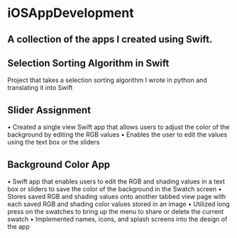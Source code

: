 # iOSAppDevelopment
##  A collection of the apps I created using Swift. 

## Selection Sorting Algorithm in Swift

Project that takes a selection sorting algorithm I wrote in python and translating it into Swift

## Slider Assignment

• Created a single view Swift app that allows users to adjust the color of the background by editing the RGB values
• Enables the user to edit the values using the text box or the sliders 

## Background Color App

• Swift app that enables users to edit the RGB and shading values in a text box or sliders to save the color of the background in the Swatch screen
• Stores saved RGB and shading values onto another tabbed view page with each saved RGB and shading color values stored in an image
• Utilized long press on the swatches to bring up the menu to share or delete the current swatch
• Implemented names, icons, and splash screens into the design of the app
